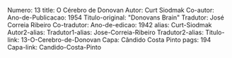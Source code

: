 Numero: 13
title: O Cérebro de Donovan
Autor: Curt Siodmak
Co-autor: 
Ano-de-Publicacao: 1954
Titulo-original: "Donovans Brain"
Tradutor: José Correia Ribeiro
Co-tradutor: 
Ano-de-edicao: 1942
alias: Curt-Siodmak
Autor2-alias: 
Tradutor1-alias: Jose-Correia-Ribeiro
Tradutor2-alias: 
Titulo-link: 13-O-Cerebro-de-Donovan
Capa: Cândido Costa Pinto
pags: 194
Capa-link: Candido-Costa-Pinto